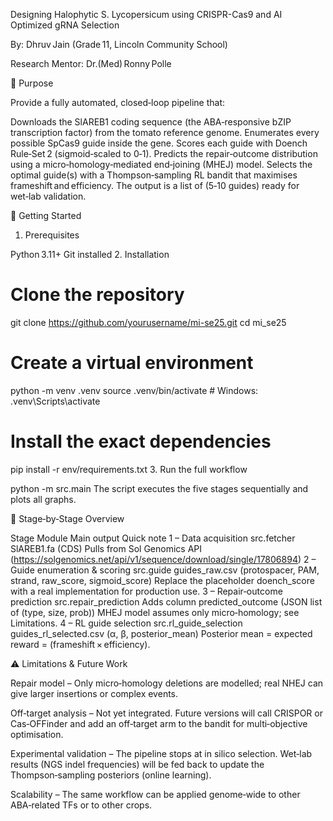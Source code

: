 Designing Halophytic S. Lycopersicum using CRISPR-Cas9 and AI Optimized gRNA Selection

By: Dhruv Jain (Grade 11, Lincoln Community School)


Research Mentor: Dr.(Med) Ronny Polle


🎯 Purpose

Provide a fully automated, closed‑loop pipeline that:

Downloads the SlAREB1 coding sequence (the ABA‑responsive bZIP transcription factor) from the tomato reference genome.
Enumerates every possible SpCas9 guide inside the gene.
Scores each guide with Doench Rule‑Set 2 (sigmoid‑scaled to 0‑1).
Predicts the repair‑outcome distribution using a micro‑homology‑mediated end‑joining (MHEJ) model.
Selects the optimal guide(s) with a Thompson‑sampling RL bandit that maximises frameshift and efficiency.
The output is a list of (5‑10 guides) ready for wet‑lab validation.

🚀 Getting Started

1. Prerequisites

Python 3.11+
Git installed
2. Installation

# Clone the repository
git clone https://github.com/yourusername/mi-se25.git
cd mi_se25

# Create a virtual environment
python -m venv .venv
source .venv/bin/activate      # Windows: .venv\Scripts\activate

# Install the exact dependencies
pip install -r env/requirements.txt
3. Run the full workflow

python -m src.main
The script executes the five stages sequentially and plots all graphs.


🧩 Stage‑by‑Stage Overview

Stage	Module	Main output	Quick note
1 – Data acquisition	src.fetcher	SlAREB1.fa (CDS)	Pulls from Sol Genomics API (https://solgenomics.net/api/v1/sequence/download/single/17806894)
2 – Guide enumeration & scoring	src.guide	guides_raw.csv (protospacer, PAM, strand, raw_score, sigmoid_score)	Replace the placeholder doench_score with a real implementation for production use.
3 – Repair‑outcome prediction	src.repair_prediction	Adds column predicted_outcome (JSON list of (type, size, prob))	MHEJ model assumes only micro‑homology; see Limitations.
4 – RL guide selection	src.rl_guide_selection	guides_rl_selected.csv (α, β, posterior_mean)	Posterior mean = expected reward = (frameshift × efficiency).


⚠️ Limitations & Future Work

Repair model – Only micro‑homology deletions are modelled; real NHEJ can give larger insertions or complex events.

Off‑target analysis – Not yet integrated. Future versions will call CRISPOR or Cas‑OFFinder and add an off‑target arm to the bandit for multi‑objective optimisation.

Experimental validation – The pipeline stops at in silico selection. Wet‑lab results (NGS indel frequencies) will be fed back to update the Thompson‑sampling posteriors (online learning).

Scalability – The same workflow can be applied genome‑wide to other ABA‑related TFs or to other crops.
